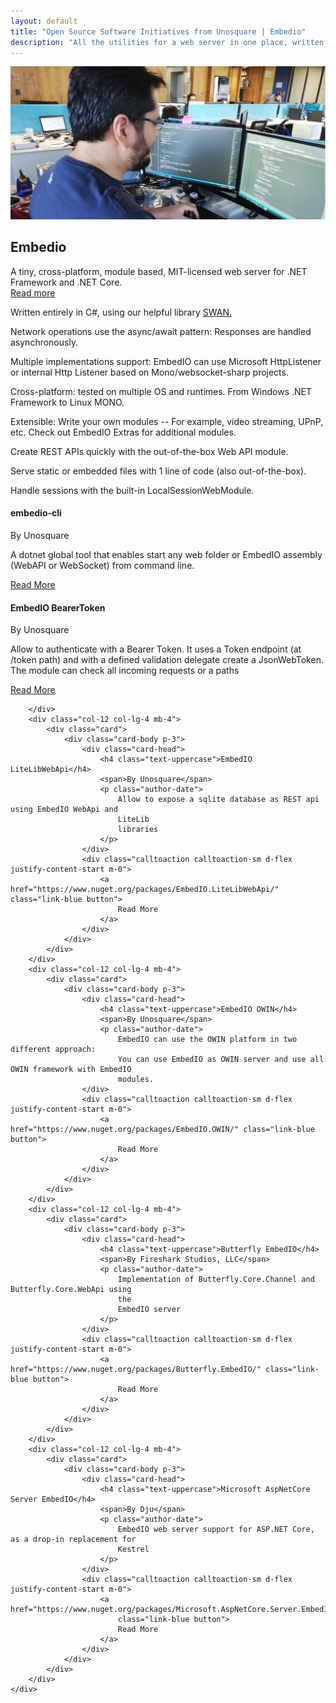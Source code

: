 ```yaml
---
layout: default
title: "Open Source Software Initiatives from Unosquare | Embedio"
description: "All the utilities for a web server in one place, written in C#"
---
```

<div class="container content-home py-0">
    <div class="main-hero hero">
        <img src="/assets/coding-like-a-god.jpg" class="px-5" alt="EmbedIO logo" />
        <div class="hero-title title-black">
            <h2 class="text-uppercase">Embedio</h2>
            <div id="hero-label">A tiny, cross-platform, module based, MIT-licensed web server for .NET
                Framework and
                .NET Core.</div>
            <a class="link-gray" href="https://unosquare.github.io/embedio/"> Read more
            </a>
        </div>
    </div>
</div>
<div class="container content-home py-0">
    <div class="facts-four-columns">
        <div class="row">
            <div class="col-6 col-lg-3">
                <p>Written entirely in C#, using our helpful library <a href="https://unosquare.github.io/swan/">SWAN.</a></p>
            </div>
            <div class="col-6 col-lg-3">
                <p>Network operations use the async/await pattern: Responses are handled
                    asynchronously.</p>
            </div>
            <div class="col-6 col-lg-3">
                <p>Multiple implementations support: EmbedIO can use Microsoft HttpListener
                    or internal Http Listener based on Mono/websocket-sharp projects.</p>
            </div>
            <div class="col-6 col-lg-3">
                <p>Cross-platform: tested on multiple OS and runtimes. From Windows .NET Framework to
                    Linux MONO.</p>
            </div>
        </div>
        <div class="row">
            <div class="col-6 col-lg-3">
                <p>Extensible: Write your own modules
                    -- For example, video streaming, UPnP, etc. Check out EmbedIO Extras for additional
                    modules.</p>
            </div>
            <div class="col-6 col-lg-3">
                <p> Create REST APIs quickly with the out-of-the-box Web API module.</p>
            </div>
            <div class="col-6 col-lg-3">
                <p>Serve static or embedded files with 1 line of code (also out-of-the-box).</p>
            </div>
            <div class="col-6 col-lg-3">
                <p>Handle sessions with the built-in LocalSessionWebModule.</p>
            </div>
        </div>
    </div>
</div>
<div class="container content-home">
    <div class="row">
        <div class="col-12 col-lg-4 mb-4">
            <div class="card">
                <div class="card-body p-3">
                    <div class="card-head">
                        <h4 class="text-uppercase">embedio-cli</h4>
                        <span>By Unosquare</span>
                        <p class="author-date">
                            A dotnet global tool that enables start any web folder or EmbedIO assembly
                            (WebAPI or WebSocket) from command line.
                        </p>
                    </div>
                    <div class="calltoaction calltoaction-sm d-flex justify-content-start m-0">
                        <a href="https://github.com/unosquare/embedio-cli" class="link-blue button">
                            Read More
                        </a>
                    </div>
                </div>
            </div>
        </div>
        <div class="col-12 col-lg-4 mb-4">
            <div class="card">
                <div class="card-body p-3">
                    <div class="card-head">
                        <h4 class="text-uppercase">EmbedIO BearerToken</h4>
                        <span>By Unosquare</span>
                        <p class="author-date">
                            Allow to authenticate with a Bearer Token. It uses a Token endpoint (at
                            /token
                            path)
                            and with a defined validation delegate create a JsonWebToken. The module
                            can
                            check all incoming requests or a paths
                        </p>
                    </div>
                    <div class="calltoaction calltoaction-sm d-flex justify-content-start m-0">
                        <a href="https://www.nuget.org/packages/EmbedIO.BearerToken/" class="link-blue button">
                            Read More
                        </a>
                    </div>
                </div>
            </div>

        </div>
        <div class="col-12 col-lg-4 mb-4">
            <div class="card">
                <div class="card-body p-3">
                    <div class="card-head">
                        <h4 class="text-uppercase">EmbedIO LiteLibWebApi</h4>
                        <span>By Unosquare</span>
                        <p class="author-date">
                            Allow to expose a sqlite database as REST api using EmbedIO WebApi and
                            LiteLib
                            libraries
                        </p>
                    </div>
                    <div class="calltoaction calltoaction-sm d-flex justify-content-start m-0">
                        <a href="https://www.nuget.org/packages/EmbedIO.LiteLibWebApi/" class="link-blue button">
                            Read More
                        </a>
                    </div>
                </div>
            </div>
        </div>
        <div class="col-12 col-lg-4 mb-4">
            <div class="card">
                <div class="card-body p-3">
                    <div class="card-head">
                        <h4 class="text-uppercase">EmbedIO OWIN</h4>
                        <span>By Unosquare</span>
                        <p class="author-date">
                            EmbedIO can use the OWIN platform in two different approach:
                            You can use EmbedIO as OWIN server and use all OWIN framework with EmbedIO
                            modules.
                    </div>
                    <div class="calltoaction calltoaction-sm d-flex justify-content-start m-0">
                        <a href="https://www.nuget.org/packages/EmbedIO.OWIN/" class="link-blue button">
                            Read More
                        </a>
                    </div>
                </div>
            </div>
        </div>
        <div class="col-12 col-lg-4 mb-4">
            <div class="card">
                <div class="card-body p-3">
                    <div class="card-head">
                        <h4 class="text-uppercase">Butterfly EmbedIO</h4>
                        <span>By Fireshark Studios, LLC</span>
                        <p class="author-date">
                            Implementation of Butterfly.Core.Channel and Butterfly.Core.WebApi using
                            the
                            EmbedIO server
                        </p>
                    </div>
                    <div class="calltoaction calltoaction-sm d-flex justify-content-start m-0">
                        <a href="https://www.nuget.org/packages/Butterfly.EmbedIO/" class="link-blue button">
                            Read More
                        </a>
                    </div>
                </div>
            </div>
        </div>
        <div class="col-12 col-lg-4 mb-4">
            <div class="card">
                <div class="card-body p-3">
                    <div class="card-head">
                        <h4 class="text-uppercase">Microsoft AspNetCore Server EmbedIO</h4>
                        <span>By Dju</span>
                        <p class="author-date">
                            EmbedIO web server support for ASP.NET Core, as a drop-in replacement for
                            Kestrel
                        </p>
                    </div>
                    <div class="calltoaction calltoaction-sm d-flex justify-content-start m-0">
                        <a href="https://www.nuget.org/packages/Microsoft.AspNetCore.Server.EmbedIO/"
                            class="link-blue button">
                            Read More
                        </a>
                    </div>
                </div>
            </div>
        </div>
    </div>
</div>